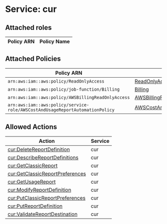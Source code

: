 # Service: cur

## Attached roles

| Policy ARN | Policy Name |
|------------|-------------|
## Attached Policies

| Policy ARN | Policy Name |
|------------|-------------|
| `arn:aws:iam::aws:policy/ReadOnlyAccess` | [ReadOnlyAccess](../policies.md#readonlyaccess) |
| `arn:aws:iam::aws:policy/job-function/Billing` | [Billing](../policies.md#billing) |
| `arn:aws:iam::aws:policy/AWSBillingReadOnlyAccess` | [AWSBillingReadOnlyAccess](../policies.md#awsbillingreadonlyaccess) |
| `arn:aws:iam::aws:policy/service-role/AWSCostAndUsageReportAutomationPolicy` | [AWSCostAndUsageReportAutomationPolicy](../policies.md#awscostandusagereportautomationpolicy) |

## Allowed Actions

| Action | Service |
|--------|---------|
| [cur:DeleteReportDefinition](../actions.md#cur:deletereportdefinition) | cur |
| [cur:DescribeReportDefinitions](../actions.md#cur:describereportdefinitions) | cur |
| [cur:GetClassicReport](../actions.md#cur:getclassicreport) | cur |
| [cur:GetClassicReportPreferences](../actions.md#cur:getclassicreportpreferences) | cur |
| [cur:GetUsageReport](../actions.md#cur:getusagereport) | cur |
| [cur:ModifyReportDefinition](../actions.md#cur:modifyreportdefinition) | cur |
| [cur:PutClassicReportPreferences](../actions.md#cur:putclassicreportpreferences) | cur |
| [cur:PutReportDefinition](../actions.md#cur:putreportdefinition) | cur |
| [cur:ValidateReportDestination](../actions.md#cur:validatereportdestination) | cur |